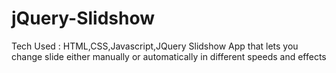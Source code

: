 # jQuery-Slidshow
Tech Used : HTML,CSS,Javascript,JQuery
Slidshow App that lets you change slide either manually or automatically in different speeds and effects
